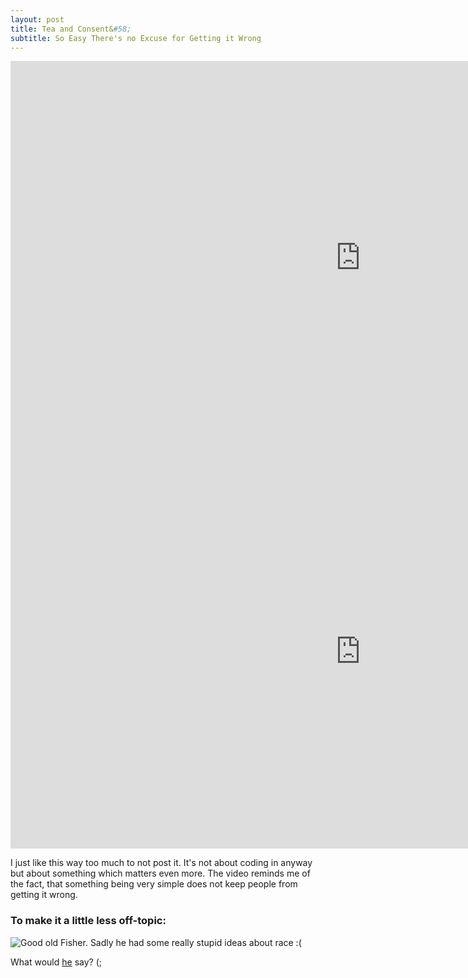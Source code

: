 ```yaml
---
layout: post
title: Tea and Consent&#58;
subtitle: So Easy There's no Excuse for Getting it Wrong
---
```

<iframe width="1120" height="630" src="https://www.youtube.com/embed/oQbei5JGiT8" frameborder="0" allowfullscreen></iframe>
<!--more-->

<iframe width="1120" height="630" src="https://www.youtube.com/embed/oQbei5JGiT8" frameborder="0" allowfullscreen></iframe>


I just like this way too much to not post it.
It's not about coding in anyway but about something which matters even more. The video reminds me of the fact, that something being very simple does not keep people from getting it wrong.

### To make it a little less off-topic:

![Good old Fisher. Sadly he had some really stupid ideas about race :(](https://upload.wikimedia.org/wikipedia/commons/a/aa/Youngronaldfisher2.JPG)

What would [he](https://en.wikipedia.org/wiki/Lady_tasting_tea) say? (;
